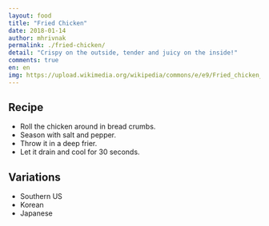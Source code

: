 ```yaml
---
layout: food
title: "Fried Chicken"
date: 2018-01-14
author: mhrivnak
permalink: ./fried-chicken/
detail: "Crispy on the outside, tender and juicy on the inside!"
comments: true
en: en
img: https://upload.wikimedia.org/wikipedia/commons/e/e9/Fried_chicken_-_Arnold_Gatilao.jpg
---
```


## Recipe

- Roll the chicken around in bread crumbs.
- Season with salt and pepper.
- Throw it in a deep frier.
- Let it drain and cool for 30 seconds.

## Variations

- Southern US
- Korean
- Japanese
